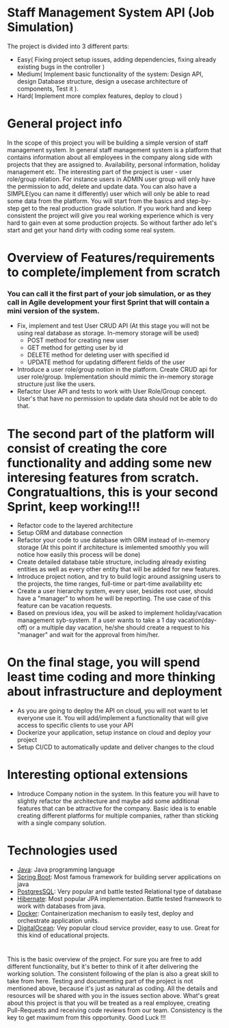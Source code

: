 # Staff Management System API (Job Simulation)

The project is divided into 3 different parts:
- Easy( Fixing project setup issues, adding dependencies, fixing already existing bugs in the controller )
- Medium( Implement basic functionality of the system: Design API, design Database structure, design a usecase architecture of components,
Test it ).
- Hard( Implement more complex features, deploy to cloud )

# General project info

In the scope of this project you will be building a simple version of staff management system. In general staff management system is a platform that contains information about all employees in the company along side with projects that they are assigned to. Availability, personal information, holiday management etc. The interesting part of the project is user - user role/group relation. For instance users in ADMIN user group will only have the permission to add, delete and update data. You can also have a SIMPLE(you can name it differently) user which will only be able to read some data from the platform.
You will start from the basics and step-by-step get to the real production grade solution. If you work hard and keep consistent the project will give you real working experience which is very hard to gain even at some production projects. So without farther ado let's start and get your hand dirty with coding some real system.

# Overview of Features/requirements to complete/implement from scratch 
### You can call it the first part of your job simulation, or as they call in Agile development your first Sprint that will contain a mini version of the system.

- Fix, implement and test User CRUD API (At this stage you will not be using real database as storage. In-memory storage will be used)
  - POST method for creating new user
  - GET method for getting user by id
  - DELETE method for deleting user with specified id
  - UPDATE method for updating different fields of the user
- Introduce a user role/group notion in the platform. Create CRUD api for user role/group. Implementation should mimic the in-memory
storage structure just like the users.
- Refactor User API and tests to work with User Role/Group concept. User's that have no permission to update data should not be able to do that.

# The second part of the platform will consist of creating the core functionality and adding some new interesing features from scratch. Congratualtions, this is your second Sprint, keep working!!!

- Refactor code to the layered architecture
- Setup ORM and database connection
- Refactor your code to use database with ORM instead of in-memory storage (At this point if architecture is imlemented smoothly you will notice how easily this process will be done)
- Create detailed database table structure, including already existing entities as well as every other entity that will be added for new features.
- Introduce project notion, and try to build logic around assigning users to the projects, the time ranges, full-time or part-time availability etc
- Create a user hierarchy system, every user, besides root user, should have a "manager" to whom he will be reporting. The use case of this feature can be vacation requests.
- Based on previous idea, you will be asked to implement holiday/vacation management syb-system. If a user wants to take a 1 day vacation(day-off) or a multiple day vacation, he/she should create a request to his "manager" and wait for the approval from him/her.

# On the final stage, you will spend least time coding and more thinking about infrastructure and deployment

- As you are going to deploy the API on cloud, you will not want to let everyone use it. You will add/implement a functionality that will give access to specific clients to use your API
- Dockerize your application, setup instance on cloud and deploy your project
- Setup CI/CD to automatically update and deliver changes to the cloud

# Interesting optional extensions 

- Introduce Company notion in the system. In this feature you will have to slightly refactor the architecture and maybe add some additional features that can be attractive for the company. Basic idea is to enable creating different platforms for multiple companies, rather than sticking with a single company solution.

# Technologies used
- [Java](https://docs.oracle.com/en/java/javase/11/docs/api/): Java programming language
- [Spring Boot](https://spring.io/projects/spring-boot): Most famous framework for building server applications on java
- [PostgresSQL](https://www.postgresql.org/docs/current/index.html): Very popular and battle tested Relational type of database
- [Hibernate](https://hibernate.org/): Most popular JPA implementation. Battle tested framework to work with databases from java.
- [Docker](https://docs.docker.com/get-started/): Containerization mechanism to easily test, deploy and orchestrate application units.
- [DigitalOcean](https://www.digitalocean.com/): Vey popular cloud service provider, easy to use. Great for this kind of educational projects.

#

This is the basic overview of the project. For sure you are free to add different functionality, but it's better to think of it after delivering the working solution. The consistent following of the plan is also a great skill to take from here. 
Testing and documenting part of the project is not mentioned above, because it's just as natural as coding. All the details and resources will be shared with you in the issues section above. What's great about this project is that you will be treated as a real employee, creating Pull-Requests and receiving code reviews from our team. Consistency is the key to get maximum from this opportunity. 
Good Luck !!!
